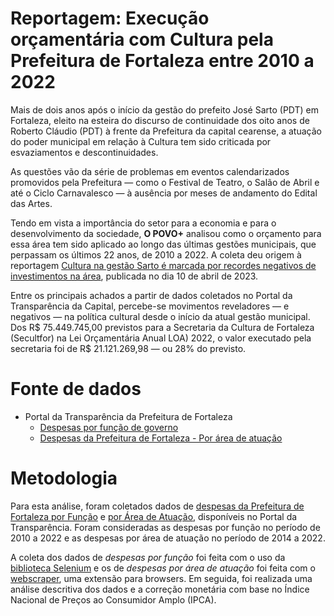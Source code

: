 # Reportagem: Execução orçamentária com Cultura pela Prefeitura de Fortaleza entre 2010 a 2022

Mais de dois anos após o início da gestão do prefeito José Sarto (PDT) em Fortaleza, eleito na esteira do discurso de continuidade dos oito anos de Roberto Cláudio (PDT) à frente da Prefeitura da capital cearense, a atuação do poder municipal em relação à Cultura tem sido criticada por esvaziamentos e descontinuidades.

As questões vão da série de problemas em eventos calendarizados promovidos pela Prefeitura — como o Festival de Teatro, o Salão de Abril e até o Ciclo Carnavalesco — à ausência por meses de andamento do Edital das Artes.

Tendo em vista a importância do setor para a economia e para o desenvolvimento da sociedade, **O POVO+** analisou como o orçamento para essa área tem sido aplicado ao longo das últimas gestões municipais, que perpassam os últimos 22 anos, de 2010 a 2022. A coleta deu origem à reportagem [Cultura na gestão Sarto é marcada por recordes negativos de investimentos na área](https://mais.opovo.com.br/reportagens-especiais/2023/04/10/cultura-na-gestao-sarto-e-marcada-por-recordes-negativos-de-investimentos-na-area.html), publicada no dia 10 de abril de 2023.

Entre os principais achados a partir de dados coletados no Portal da Transparência da Capital, percebe-se movimentos reveladores — e negativos — na política cultural desde o início da atual gestão municipal. Dos R$ 75.449.745,00 previstos para a Secretaria da Cultura de Fortaleza (Secultfor) na Lei Orçamentária Anual LOA) 2022, o valor executado pela secretaria foi de R$ 21.121.269,98 — ou 28% do previsto.

# Fonte de dados
- Portal da Transparência da Prefeitura de Fortaleza
  * [Despesas por função de governo](https://transparencia.fortaleza.ce.gov.br/index.php/despesa/exibirDespesasPorFuncao/2022)
  * [Despesas da Prefeitura de Fortaleza - Por área de atuação](https://transparencia.fortaleza.ce.gov.br/index.php/despesa/consultar?exercicio=2022&opcaoPesquisa=porAreaAtuacao&filtro=Digite+nome%2C+parte+do+nome+ou+CPF%2FCNPJ&btnConsolidada=Consultar)

# Metodologia
Para esta análise, foram coletados dados de [despesas da Prefeitura de Fortaleza por Função](https://transparencia.fortaleza.ce.gov.br/index.php/despesa/exibirDespesasPorFuncao/2022) e [por Área de Atuação](https://transparencia.fortaleza.ce.gov.br/index.php/despesa/consultar?exercicio=2022&opcaoPesquisa=porAreaAtuacao&filtro=Digite+nome%2C+parte+do+nome+ou+CPF%2FCNPJ&btnConsolidada=Consultar), disponíveis no Portal da Transparência. Foram consideradas as despesas por função no período de 2010 a 2022 e as despesas por área de atuação no período de 2014 a 2022.

A coleta dos dados de *despesas por função* foi feita com o uso da [biblioteca Selenium](https://pypi.org/project/selenium/) e os de *despesas por área de atuação* foi feita com o [webscraper](https://www.webscraper.io/), uma extensão para browsers. Em seguida, foi realizada uma análise descritiva dos dados e a correção monetária com base no Índice Nacional de Preços ao Consumidor Amplo (IPCA).
